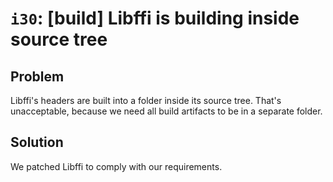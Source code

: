 # `i30`: [build] Libffi is building inside source tree

## Problem

Libffi's headers are built into a folder inside its source tree. That's
unacceptable, because we need all build artifacts to be in a separate folder.

## Solution

We patched Libffi to comply with our requirements.
